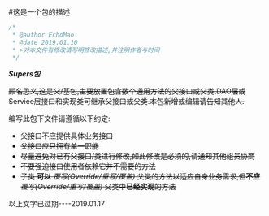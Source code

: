 #这是一个包的描述

```java
/* 
 * @author EchoMao
 * @date 2019.01.10
 * >对本文件有修改请写明修改描述,并注明作者与时间
 */
```

***Supers包***

~~顾名思义,这是父/基包,主要放置包含数个通用方法的父接口或父类,DAO层或Service层接口和实现类可继承父接口或父类.本包新增或编辑请告知其他人.~~

~~编写此包下文件请遵循以下约定:~~

* ~~父接口不应提供具体业务接口~~
* ~~父接口应只拥有单一职能~~
* ~~尽量避免对已有父接口/类进行修改,如此修改是必须的,请通知其他组员协商~~
* ~~不要强迫接口使用者依赖它并不需要的方法~~
* ~~子类 **可以** *覆写(Override/重写/覆盖)* 父类的方法以适应自身业务需求,但**不应** *覆写(Override/重写/覆盖)* 父类中**已经实现**的方法~~

以上文字已过期----2019.01.17
